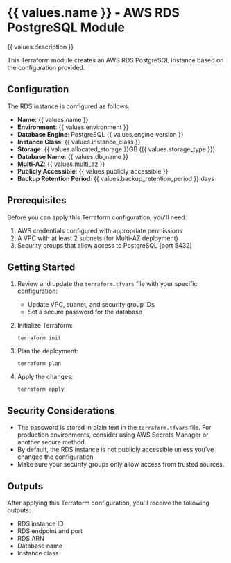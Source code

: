 # {{ values.name }} - AWS RDS PostgreSQL Module

{{ values.description }}

This Terraform module creates an AWS RDS PostgreSQL instance based on the configuration provided.

## Configuration

The RDS instance is configured as follows:

- **Name**: {{ values.name }}
- **Environment**: {{ values.environment }}
- **Database Engine**: PostgreSQL {{ values.engine_version }}
- **Instance Class**: {{ values.instance_class }}
- **Storage**: {{ values.allocated_storage }}GB ({{ values.storage_type }})
- **Database Name**: {{ values.db_name }}
- **Multi-AZ**: {{ values.multi_az }}
- **Publicly Accessible**: {{ values.publicly_accessible }}
- **Backup Retention Period**: {{ values.backup_retention_period }} days

## Prerequisites

Before you can apply this Terraform configuration, you'll need:

1. AWS credentials configured with appropriate permissions
2. A VPC with at least 2 subnets (for Multi-AZ deployment)
3. Security groups that allow access to PostgreSQL (port 5432)

## Getting Started

1. Review and update the `terraform.tfvars` file with your specific configuration:

   - Update VPC, subnet, and security group IDs
   - Set a secure password for the database

2. Initialize Terraform:

   ```
   terraform init
   ```

3. Plan the deployment:

   ```
   terraform plan
   ```

4. Apply the changes:
   ```
   terraform apply
   ```

## Security Considerations

- The password is stored in plain text in the `terraform.tfvars` file. For production environments, consider using AWS Secrets Manager or another secure method.
- By default, the RDS instance is not publicly accessible unless you've changed the configuration.
- Make sure your security groups only allow access from trusted sources.

## Outputs

After applying this Terraform configuration, you'll receive the following outputs:

- RDS instance ID
- RDS endpoint and port
- RDS ARN
- Database name
- Instance class
